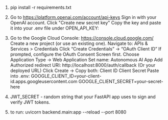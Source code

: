 1. pip install -r requirements.txt

2. Go to https://platform.openai.com/account/api-keys
    Sign in with your OpenAI account.
    Click "Create new secret key"
    Copy the key and paste it into your .env file under OPEN_API_KEY:

3. Go to the Google Cloud Console:
    https://console.cloud.google.com/
    Create a new project (or use an existing one).
    Navigate to:
    APIs & Services > Credentials
    Click “Create Credentials” → “OAuth Client ID”
    If prompted, configure the OAuth Consent Screen first.
    Choose Application Type → Web Application
    Set name: Autonomous AI App
    Add Authorized redirect URI:
    http://localhost:8000/auth/callback
    (Or your deployed URL)
    Click Create → Copy both:
    Client ID
    Client Secret
    Paste into .env:
    GOOGLE_CLIENT_ID=your-client-id.apps.googleusercontent.com
    GOOGLE_CLIENT_SECRET=your-secret-here

4. JWT_SECRET - random string that your FastAPI app uses to sign and verify JWT tokens.

5. to run: uvicorn backend.main:app --reload --port 8080